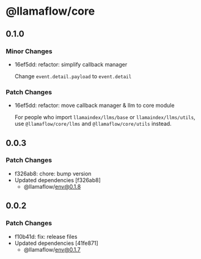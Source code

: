 # @llamaflow/core

## 0.1.0

### Minor Changes

- 16ef5dd: refactor: simplify callback manager

  Change `event.detail.payload` to `event.detail`

### Patch Changes

- 16ef5dd: refactor: move callback manager & llm to core module

  For people who import `llamaindex/llms/base` or `llamaindex/llms/utils`,
  use `@llamaflow/core/llms` and `@llamaflow/core/utils` instead.

## 0.0.3

### Patch Changes

- f326ab8: chore: bump version
- Updated dependencies [f326ab8]
  - @llamaflow/env@0.1.8

## 0.0.2

### Patch Changes

- f10b41d: fix: release files
- Updated dependencies [41fe871]
  - @llamaflow/env@0.1.7
